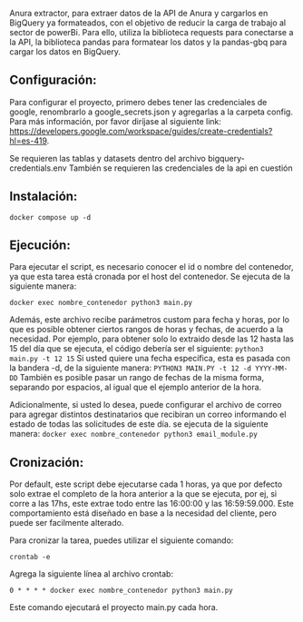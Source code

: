 Anura extractor, para extraer datos de la API de Anura y cargarlos en BigQuery ya formateados, con el objetivo de reducir la carga de trabajo al sector de powerBi.
Para ello, utiliza la biblioteca requests para conectarse a la API, la biblioteca pandas para formatear los datos y la pandas-gbq para cargar los datos en BigQuery.

## Configuración:

Para configurar el proyecto, primero debes tener las credenciales de google, renombrarlo a google_secrets.json y agregarlas a la carpeta config. Para más información, por favor diríjase al siguiente link:
https://developers.google.com/workspace/guides/create-credentials?hl=es-419.

Se requieren las tablas y datasets dentro del archivo bigquery-credentials.env
También se requieren las credenciales de la api en cuestión

## Instalación:

``docker compose up -d``

## Ejecución:

Para ejecutar el script, es necesario conocer el id o nombre del contenedor, ya que esta tarea está cronada por el host del contenedor.
Se ejecuta de la siguiente manera:

``docker exec nombre_contenedor python3 main.py``

Además, este archivo recibe parámetros custom para fecha y horas, por lo que es posible obtener ciertos rangos de horas y fechas, de acuerdo a la necesidad.
Por ejemplo, para obtener solo lo extraido desde las 12 hasta las 15 del día que se ejecuta, el código debería ser el siguiente:
``python3 main.py -t 12 15``
Si usted quiere una fecha específica, esta es pasada con la bandera -d, de la siguiente manera:
``PYTHON3 MAIN.PY -t 12 -d YYYY-MM-DD``
También es posible pasar un rango de fechas de la misma forma, separando por espacios, al igual que el ejemplo anterior de la hora.

Adicionalmente, si usted lo desea, puede configurar el archivo de correo para agregar distintos destinatarios que recibiran un correo informando el estado de todas las solicitudes de este día.
se ejecuta de la siguiente manera:
``docker exec nombre_contenedor python3 email_module.py``

## Cronización:

Por default, este script debe ejecutarse cada 1 horas, ya que por defecto solo extrae el completo de la hora anterior a la que se ejecuta, por ej, si corre a las 17hs, este extrae todo entre las 16:00:00 y las 16:59:59.000.
Este comportamiento está diseñado en base a la necesidad del cliente, pero puede ser facilmente alterado.

Para cronizar la tarea, puedes utilizar el siguiente comando:

``crontab -e``

Agrega la siguiente línea al archivo crontab:

``0 * * * * docker exec nombre_contenedor python3 main.py``

Este comando ejecutará el proyecto main.py cada hora.
